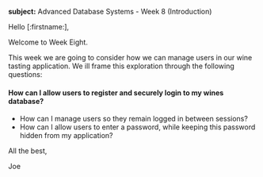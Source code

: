 **subject:** Advanced Database Systems - Week 8 (Introduction)

Hello [:firstname:],

Welcome to Week Eight.

This week we are going to consider how we can manage users in our wine tasting application. We ill frame this exploration through the following questions:

#### How can I allow users to register and securely login to my wines database?

- How can I manage users so they remain logged in between sessions?
- How can I allow users to enter a password, while keeping this password hidden from my application?

All the best,

Joe
